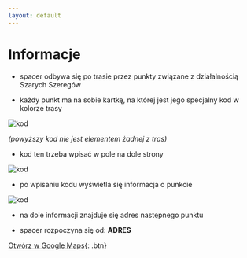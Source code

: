 ```yaml
---
layout: default
---
```


# Informacje 

* spacer odbywa się po trasie przez punkty związane z działalnością Szarych Szeregów

* każdy punkt ma na sobie kartkę, na której jest jego specjalny kod w kolorze trasy

![kod]({{site.url}}/images/kod.png)

_(powyższy kod nie jest elementem żadnej z tras)_
* kod ten trzeba wpisać w pole na dole strony

![kod]({{site.url}}/images/miejsceNaKod.png)

* po wpisaniu kodu wyświetla się informacja o punkcie

![kod]({{site.url}}/images/post.png)

* na dole informacji znajduje się adres następnego punktu

* spacer rozpoczyna się od: **ADRES**

[Otwórz w Google Maps](http://www.google.com){: .btn}
